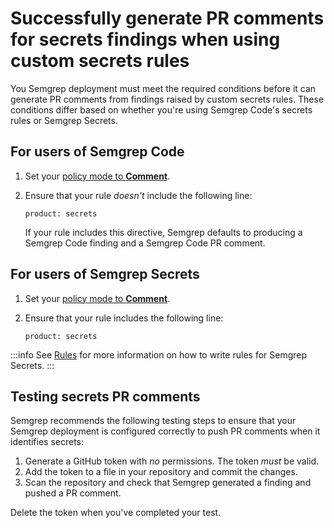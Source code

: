 # Successfully generate PR comments for secrets findings when using custom secrets rules

You Semgrep deployment must meet the required conditions before it can generate
PR comments from findings raised by custom secrets rules. These conditions
differ based on whether you're using Semgrep Code's secrets rules or Semgrep
Secrets.

## For users of Semgrep Code

1. Set your [policy mode to
   **Comment**](/semgrep-code/policies/#blocking-a-pr-or-mr-through-rule-modes).

2. Ensure that your rule *doesn't* include the following line:

    ```console
    product: secrets
    ```

    If your rule includes this directive, Semgrep defaults to producing a
    Semgrep Code finding and a Semgrep Code PR comment.

## For users of Semgrep Secrets

1. Set your [policy mode to
   **Comment**](/semgrep-code/policies/#blocking-a-pr-or-mr-through-rule-modes).

2. Ensure that your rule includes the following line:

    ```console
    product: secrets
    ```

:::info
See [Rules](/semgrep-secrets/rules) for more information on how to write rules for Semgrep Secrets.
:::

## Testing secrets PR comments

Semgrep recommends the following testing steps to ensure that your Semgrep
deployment is configured correctly to push PR comments when it identifies
secrets:

1. Generate a GitHub token with *no* permissions. The token *must* be valid.
2. Add the token to a file in your repository and commit the changes.
3. Scan the repository and check that Semgrep generated a finding and pushed a
   PR comment.

Delete the token when you've completed your test.
